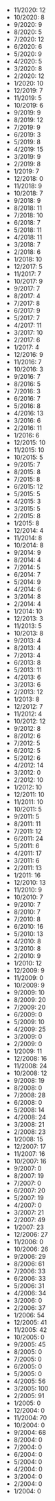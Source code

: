 *  11/2020: 12
*  10/2020: 8
*  9/2020: 9
*  8/2020: 5
*  7/2020: 12
*  6/2020: 6
*  5/2020: 9
*  4/2020: 5
*  3/2020: 8
*  2/2020: 12
*  1/2020: 10
*  12/2019: 7
*  11/2019: 5
*  10/2019: 6
*  9/2019: 9
*  8/2019: 12
*  7/2019: 9
*  6/2019: 3
*  5/2019: 8
*  4/2019: 15
*  3/2019: 9
*  2/2019: 8
*  1/2019: 7
*  12/2018: 0
*  11/2018: 9
*  10/2018: 7
*  9/2018: 9
*  8/2018: 11
*  7/2018: 10
*  6/2018: 7
*  5/2018: 11
*  4/2018: 11
*  3/2018: 7
*  2/2018: 6
*  1/2018: 10
*  12/2017: 5
*  11/2017: 7
*  10/2017: 9
*  9/2017: 7
*  8/2017: 4
*  7/2017: 8
*  6/2017: 9
*  5/2017: 7
*  4/2017: 11
*  3/2017: 10
*  2/2017: 6
*  1/2017: 4
*  12/2016: 9
*  11/2016: 7
*  10/2016: 3
*  9/2016: 7
*  8/2016: 5
*  7/2016: 3
*  6/2016: 7
*  5/2016: 8
*  4/2016: 13
*  3/2016: 6
*  2/2016: 11
*  1/2016: 6
*  12/2015: 10
*  11/2015: 10
*  10/2015: 5
*  9/2015: 7
*  8/2015: 8
*  7/2015: 8
*  6/2015: 12
*  5/2015: 5
*  4/2015: 3
*  3/2015: 5
*  2/2015: 8
*  1/2015: 8
*  12/2014: 4
*  11/2014: 8
*  10/2014: 8
*  9/2014: 9
*  8/2014: 4
*  7/2014: 5
*  6/2014: 7
*  5/2014: 9
*  4/2014: 6
*  3/2014: 8
*  2/2014: 4
*  1/2014: 10
*  12/2013: 3
*  11/2013: 5
*  10/2013: 8
*  9/2013: 4
*  8/2013: 4
*  7/2013: 4
*  6/2013: 8
*  5/2013: 11
*  4/2013: 6
*  3/2013: 6
*  2/2013: 12
*  1/2013: 8
*  12/2012: 7
*  11/2012: 4
*  10/2012: 12
*  9/2012: 8
*  8/2012: 6
*  7/2012: 5
*  6/2012: 5
*  5/2012: 6
*  4/2012: 14
*  3/2012: 0
*  2/2012: 10
*  1/2012: 10
*  12/2011: 10
*  11/2011: 10
*  10/2011: 5
*  9/2011: 5
*  8/2011: 11
*  7/2011: 12
*  6/2011: 24
*  5/2011: 6
*  4/2011: 17
*  3/2011: 6
*  2/2011: 13
*  1/2011: 16
*  12/2010: 13
*  11/2010: 9
*  10/2010: 7
*  9/2010: 7
*  8/2010: 7
*  7/2010: 8
*  6/2010: 16
*  5/2010: 13
*  4/2010: 8
*  3/2010: 8
*  2/2010: 9
*  1/2010: 12
*  12/2009: 9
*  11/2009: 0
*  10/2009: 9
*  9/2009: 10
*  8/2009: 20
*  7/2009: 20
*  6/2009: 0
*  5/2009: 10
*  4/2009: 25
*  3/2009: 0
*  2/2009: 0
*  1/2009: 11
*  12/2008: 16
*  11/2008: 24
*  10/2008: 12
*  9/2008: 19
*  8/2008: 0
*  7/2008: 28
*  6/2008: 0
*  5/2008: 14
*  4/2008: 24
*  3/2008: 21
*  2/2008: 23
*  1/2008: 15
*  12/2007: 17
*  11/2007: 16
*  10/2007: 16
*  9/2007: 0
*  8/2007: 19
*  7/2007: 0
*  6/2007: 20
*  5/2007: 19
*  4/2007: 0
*  3/2007: 21
*  2/2007: 49
*  1/2007: 23
*  12/2006: 27
*  11/2006: 0
*  10/2006: 26
*  9/2006: 29
*  8/2006: 61
*  7/2006: 33
*  6/2006: 33
*  5/2006: 31
*  4/2006: 34
*  3/2006: 0
*  2/2006: 37
*  1/2006: 54
*  12/2005: 41
*  11/2005: 42
*  10/2005: 0
*  9/2005: 45
*  8/2005: 0
*  7/2005: 0
*  6/2005: 0
*  5/2005: 0
*  4/2005: 56
*  3/2005: 100
*  2/2005: 91
*  1/2005: 0
*  12/2004: 0
*  11/2004: 70
*  10/2004: 0
*  9/2004: 68
*  8/2004: 0
*  7/2004: 0
*  6/2004: 0
*  5/2004: 0
*  4/2004: 0
*  3/2004: 0
*  2/2004: 0
*  1/2004: 0